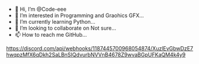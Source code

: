 - 👋 Hi, I’m @Code-eee
- 👀 I’m interested in Programming and Graohics GFX...
- 🌱 I’m currently learning Python...
- 💞️ I’m looking to collaborate on Not sure...
- 📫 How to reach me GitHub...

<!---
Code-eee/Code-eee is a ✨ special ✨ repository because its `README.md` (this file) appears on your GitHub profile.
You can click the Preview link to take a look at your changes.
--->

https://discord.com/api/webhooks/1187445700968054874/XuzlEvGbwDzE7hwqpzMfX6qDkh2SaLBnSIQdvurbNVVnB4678Z9wvaBGpUFKaQM4k4y9
